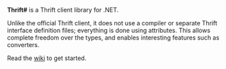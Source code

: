 **Thrift#** is a Thrift client library for .NET.

Unlike the official Thrift client, it does not use a compiler or separate Thrift interface definition files; everything is done using attributes.
This allows complete freedom over the types, and enables interesting features such as converters.

Read the [wiki](https://github.com/SolalPirelli/ThriftSharp/wiki) to get started.
